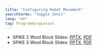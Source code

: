 ```yaml
---
title: "Configuring Robot Movement"
searchterms: "toggle 3Unit"
lang: "en"
tag: ProgrammingLesson
---
```

 <ul>
 <li class="ng-binding">SPIKE 2 Word Block Slides:
 <a href="ProgrammingLessons/ConfiguringRobotMovement.pptx">PPTX</a>,
 <a href="ProgrammingLessons/ConfiguringRobotMovement.pdf">PDF</a>
 </li>
 <li class="ng-binding">SPIKE 3 Word Block Slides:
 <a href="ProgrammingLessons/SP3ConfiguringRobotMovement.pptx">PPTX</a>,
 <a href="ProgrammingLessons/SP3ConfiguringRobotMovement.pdf">PDF</a>
 </li>

 </ul>
